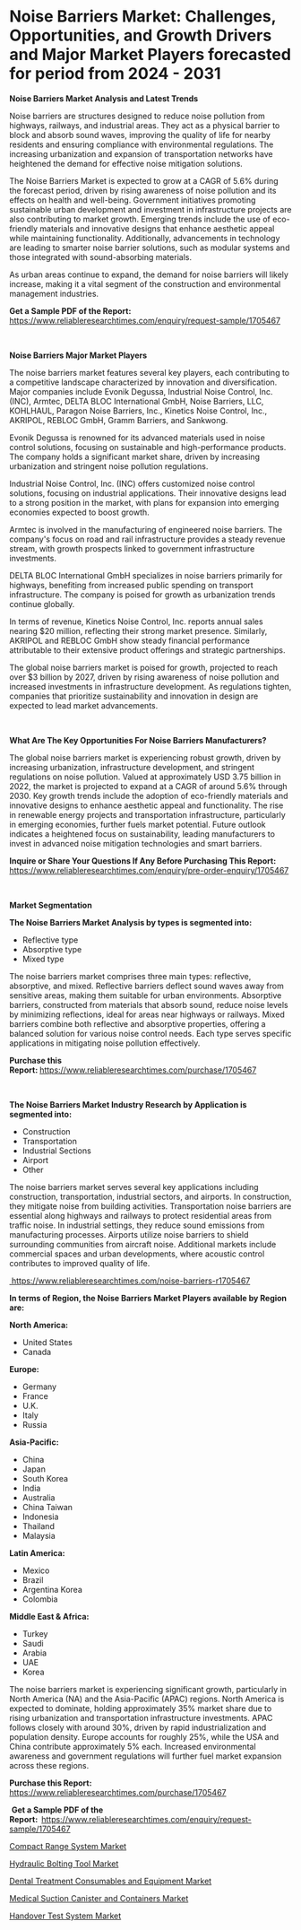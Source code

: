 <p><h1>Noise Barriers Market: Challenges, Opportunities, and Growth Drivers and Major Market Players forecasted for period from 2024 - 2031</h1></p><p><strong>Noise Barriers Market Analysis and Latest Trends</strong></p>
<p><p>Noise barriers are structures designed to reduce noise pollution from highways, railways, and industrial areas. They act as a physical barrier to block and absorb sound waves, improving the quality of life for nearby residents and ensuring compliance with environmental regulations. The increasing urbanization and expansion of transportation networks have heightened the demand for effective noise mitigation solutions.</p><p>The Noise Barriers Market is expected to grow at a CAGR of 5.6% during the forecast period, driven by rising awareness of noise pollution and its effects on health and well-being. Government initiatives promoting sustainable urban development and investment in infrastructure projects are also contributing to market growth. Emerging trends include the use of eco-friendly materials and innovative designs that enhance aesthetic appeal while maintaining functionality. Additionally, advancements in technology are leading to smarter noise barrier solutions, such as modular systems and those integrated with sound-absorbing materials. </p><p>As urban areas continue to expand, the demand for noise barriers will likely increase, making it a vital segment of the construction and environmental management industries.</p></p>
<p><strong>Get a Sample PDF of the Report:&nbsp;</strong> <a href="https://www.reliableresearchtimes.com/enquiry/request-sample/1705467?utm_campaign=1572&utm_medium=2&utm_source=Github&utm_content=ia&utm_term=21102024&utm_id=noise-barriers">https://www.reliableresearchtimes.com/enquiry/request-sample/1705467</a></p>
<p>&nbsp;</p>
<p><strong>Noise Barriers Major Market Players</strong></p>
<p><p>The noise barriers market features several key players, each contributing to a competitive landscape characterized by innovation and diversification. Major companies include Evonik Degussa, Industrial Noise Control, Inc. (INC), Armtec, DELTA BLOC International GmbH, Noise Barriers, LLC, KOHLHAUL, Paragon Noise Barriers, Inc., Kinetics Noise Control, Inc., AKRIPOL, REBLOC GmbH, Gramm Barriers, and Sankwong.</p><p>Evonik Degussa is renowned for its advanced materials used in noise control solutions, focusing on sustainable and high-performance products. The company holds a significant market share, driven by increasing urbanization and stringent noise pollution regulations. </p><p>Industrial Noise Control, Inc. (INC) offers customized noise control solutions, focusing on industrial applications. Their innovative designs lead to a strong position in the market, with plans for expansion into emerging economies expected to boost growth.</p><p>Armtec is involved in the manufacturing of engineered noise barriers. The company's focus on road and rail infrastructure provides a steady revenue stream, with growth prospects linked to government infrastructure investments.</p><p>DELTA BLOC International GmbH specializes in noise barriers primarily for highways, benefiting from increased public spending on transport infrastructure. The company is poised for growth as urbanization trends continue globally.</p><p>In terms of revenue, Kinetics Noise Control, Inc. reports annual sales nearing $20 million, reflecting their strong market presence. Similarly, AKRIPOL and REBLOC GmbH show steady financial performance attributable to their extensive product offerings and strategic partnerships.</p><p>The global noise barriers market is poised for growth, projected to reach over $3 billion by 2027, driven by rising awareness of noise pollution and increased investments in infrastructure development. As regulations tighten, companies that prioritize sustainability and innovation in design are expected to lead market advancements.</p></p>
<p>&nbsp;</p>
<p><strong>What Are The Key Opportunities For Noise Barriers Manufacturers?</strong></p>
<p><p>The global noise barriers market is experiencing robust growth, driven by increasing urbanization, infrastructure development, and stringent regulations on noise pollution. Valued at approximately USD 3.75 billion in 2022, the market is projected to expand at a CAGR of around 5.6% through 2030. Key growth trends include the adoption of eco-friendly materials and innovative designs to enhance aesthetic appeal and functionality. The rise in renewable energy projects and transportation infrastructure, particularly in emerging economies, further fuels market potential. Future outlook indicates a heightened focus on sustainability, leading manufacturers to invest in advanced noise mitigation technologies and smart barriers.</p></p>
<p><strong>Inquire or Share Your Questions If Any Before Purchasing This Report:</strong> <a href="https://www.reliableresearchtimes.com/enquiry/pre-order-enquiry/1705467?utm_campaign=1572&utm_medium=2&utm_source=Github&utm_content=ia&utm_term=21102024&utm_id=noise-barriers">https://www.reliableresearchtimes.com/enquiry/pre-order-enquiry/1705467</a></p>
<p>&nbsp;</p>
<p><strong>Market Segmentation</strong></p>
<p><strong>The Noise Barriers Market Analysis by types is segmented into:</strong></p>
<p><ul><li>Reflective type</li><li>Absorptive type</li><li>Mixed type</li></ul></p>
<p><p>The noise barriers market comprises three main types: reflective, absorptive, and mixed. Reflective barriers deflect sound waves away from sensitive areas, making them suitable for urban environments. Absorptive barriers, constructed from materials that absorb sound, reduce noise levels by minimizing reflections, ideal for areas near highways or railways. Mixed barriers combine both reflective and absorptive properties, offering a balanced solution for various noise control needs. Each type serves specific applications in mitigating noise pollution effectively.</p></p>
<p><strong>Purchase this Report:&nbsp;</strong><a href="https://www.reliableresearchtimes.com/purchase/1705467?utm_campaign=1572&utm_medium=2&utm_source=Github&utm_content=ia&utm_term=21102024&utm_id=noise-barriers">https://www.reliableresearchtimes.com/purchase/1705467</a></p>
<p>&nbsp;</p>
<p><strong>The Noise Barriers Market Industry Research by Application is segmented into:</strong></p>
<p><ul><li>Construction</li><li>Transportation</li><li>Industrial Sections</li><li>Airport</li><li>Other</li></ul></p>
<p><p>The noise barriers market serves several key applications including construction, transportation, industrial sectors, and airports. In construction, they mitigate noise from building activities. Transportation noise barriers are essential along highways and railways to protect residential areas from traffic noise. In industrial settings, they reduce sound emissions from manufacturing processes. Airports utilize noise barriers to shield surrounding communities from aircraft noise. Additional markets include commercial spaces and urban developments, where acoustic control contributes to improved quality of life.</p></p>
<p><a href="https://www.reliableresearchtimes.com/noise-barriers-r1705467?utm_campaign=1572&utm_medium=2&utm_source=Github&utm_content=ia&utm_term=21102024&utm_id=noise-barriers">&nbsp;https://www.reliableresearchtimes.com/noise-barriers-r1705467</a></p>
<p><strong>In terms of Region, the Noise Barriers Market Players available by Region are:</strong></p>
<p>
    <p> <strong> North America: </strong>
        <ul>
            <li>United States</li>
            <li>Canada</li>
        </ul>
        </p> 
    <p> <strong> Europe: </strong>
        <ul>
            <li>Germany</li>
            <li>France</li>
            <li>U.K.</li>
            <li>Italy</li>
            <li>Russia</li>
        </ul>
        </p> 
    <p> <strong> Asia-Pacific: </strong>
        <ul>
            <li>China</li>
            <li>Japan</li>
            <li>South Korea</li>
            <li>India</li>
            <li>Australia</li>
            <li>China Taiwan</li>
            <li>Indonesia</li>
            <li>Thailand</li>
            <li>Malaysia</li>
        </ul>
        </p> 
    <p> <strong> Latin America: </strong>
        <ul>
            <li>Mexico</li>
            <li>Brazil</li>
            <li>Argentina Korea</li>
            <li>Colombia</li>
        </ul>
        </p> 
    <p> <strong> Middle East & Africa: </strong>
        <ul>
            <li>Turkey</li>
            <li>Saudi</li>
            <li>Arabia</li>
            <li>UAE</li>
            <li>Korea</li>
        </ul>
    </p>
    </p>
<p><p>The noise barriers market is experiencing significant growth, particularly in North America (NA) and the Asia-Pacific (APAC) regions. North America is expected to dominate, holding approximately 35% market share due to rising urbanization and transportation infrastructure investments. APAC follows closely with around 30%, driven by rapid industrialization and population density. Europe accounts for roughly 25%, while the USA and China contribute approximately 5% each. Increased environmental awareness and government regulations will further fuel market expansion across these regions.</p></p>
<p><strong>Purchase this Report: </strong><a href="https://www.reliableresearchtimes.com/purchase/1705467?utm_campaign=1572&utm_medium=2&utm_source=Github&utm_content=ia&utm_term=21102024&utm_id=noise-barriers">https://www.reliableresearchtimes.com/purchase/1705467</a></p>
<p>&nbsp;<strong>Get a Sample PDF of the Report:&nbsp;&nbsp;</strong><a href="https://www.reliableresearchtimes.com/enquiry/request-sample/1705467?utm_campaign=1572&utm_medium=2&utm_source=Github&utm_content=ia&utm_term=21102024&utm_id=noise-barriers">https://www.reliableresearchtimes.com/enquiry/request-sample/1705467</a></p>
<p><strong></strong></p>
<p><p><a href="https://www.linkedin.com/pulse/sustainability-trends-compact-range-system-industry-market-x3iwf?utm_campaign=1572&utm_medium=2&utm_source=Github&utm_content=ia&utm_term=21102024&utm_id=noise-barriers">Compact Range System Market</a></p><p><a href="https://www.linkedin.com/pulse/unlocking-growth-potential-strategic-analysis-hydraulic-bolting-tryhf?utm_campaign=1572&utm_medium=2&utm_source=Github&utm_content=ia&utm_term=21102024&utm_id=noise-barriers">Hydraulic Bolting Tool Market</a></p><p><a href="https://www.linkedin.com/pulse/trends-global-dental-treatment-consumables-equipment-market-forecast-zzywf?utm_campaign=1572&utm_medium=2&utm_source=Github&utm_content=ia&utm_term=21102024&utm_id=noise-barriers">Dental Treatment Consumables and Equipment Market</a></p><p><a href="https://www.linkedin.com/pulse/medical-suction-canister-containers-market-consolidation-impact-hbouf?utm_campaign=1572&utm_medium=2&utm_source=Github&utm_content=ia&utm_term=21102024&utm_id=noise-barriers">Medical Suction Canister and Containers Market</a></p><p><a href="https://www.linkedin.com/pulse/emerging-handover-test-system-market-opportunities-analysis-ncfrf?utm_campaign=1572&utm_medium=2&utm_source=Github&utm_content=ia&utm_term=21102024&utm_id=noise-barriers">Handover Test System Market</a></p></p>